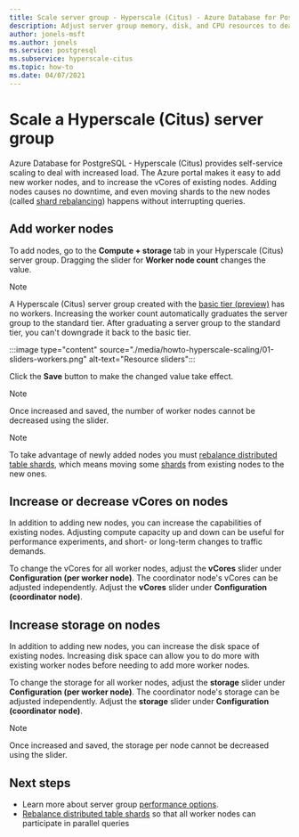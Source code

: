 ```yaml
---
title: Scale server group - Hyperscale (Citus) - Azure Database for PostgreSQL
description: Adjust server group memory, disk, and CPU resources to deal with increased load
author: jonels-msft
ms.author: jonels
ms.service: postgresql
ms.subservice: hyperscale-citus
ms.topic: how-to
ms.date: 04/07/2021
---
```


# Scale a Hyperscale (Citus) server group

Azure Database for PostgreSQL - Hyperscale (Citus) provides self-service
scaling to deal with increased load. The Azure portal makes it easy to add new
worker nodes, and to increase the vCores of existing nodes. Adding nodes causes
no downtime, and even moving shards to the new nodes (called [shard
rebalancing](howto-hyperscale-scale-rebalance.md)) happens without interrupting
queries.

## Add worker nodes

To add nodes, go to the **Compute + storage** tab in your Hyperscale (Citus) server
group.  Dragging the slider for **Worker node count** changes the value.

> [!NOTE]
>
> A Hyperscale (Citus) server group created with the [basic tier
> (preview)](concepts-hyperscale-tiers.md) has no workers. Increasing the
> worker count automatically graduates the server group to the standard tier.
> After graduating a server group to the standard tier, you can't downgrade it
> back to the basic tier.

:::image type="content" source="./media/howto-hyperscale-scaling/01-sliders-workers.png" alt-text="Resource sliders":::

Click the **Save** button to make the changed value take effect.

> [!NOTE]
> Once increased and saved, the number of worker nodes cannot be decreased
> using the slider.

> [!NOTE]
> To take advantage of newly added nodes you must [rebalance distributed table
> shards](howto-hyperscale-scale-rebalance.md), which means moving some
> [shards](concepts-hyperscale-distributed-data.md#shards) from existing nodes
> to the new ones.

## Increase or decrease vCores on nodes

In addition to adding new nodes, you can increase the capabilities of existing
nodes. Adjusting compute capacity up and down can be useful for performance
experiments, and short- or long-term changes to traffic demands.

To change the vCores for all worker nodes, adjust the **vCores** slider under
**Configuration (per worker node)**. The coordinator node's vCores can be
adjusted independently. Adjust the **vCores** slider under  **Configuration
(coordinator node)**.

## Increase storage on nodes

In addition to adding new nodes, you can increase the disk space of existing
nodes. Increasing disk space can allow you to do more with existing worker
nodes before needing to add more worker nodes.

To change the storage for all worker nodes, adjust the **storage** slider under
**Configuration (per worker node)**. The coordinator node's storage can be
adjusted independently. Adjust the **storage** slider under  **Configuration
(coordinator node)**.

> [!NOTE]
> Once increased and saved, the storage per node cannot be decreased using the
> slider.

## Next steps

- Learn more about server group [performance
  options](concepts-hyperscale-configuration-options.md).
- [Rebalance distributed table shards](howto-hyperscale-scale-rebalance.md)
  so that all worker nodes can participate in parallel queries
